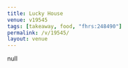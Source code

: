 ```yaml
---
title: Lucky House
venue: v19545
tags: [takeaway, food, "fhrs:248490"]
permalink: /v/19545/
layout: venue
---
```

null